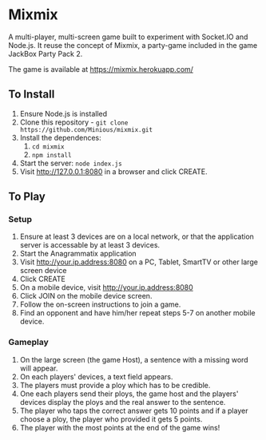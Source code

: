 # Mixmix

A multi-player, multi-screen game built to experiment with Socket.IO and Node.js. It reuse the concept of Mixmix, a party-game included in the game JackBox Party Pack 2.

The game is available at https://mixmix.herokuapp.com/

## To Install

1. Ensure Node.js is installed
2. Clone this repository - `git clone https://github.com/Minious/mixmix.git`
3. Install the dependences:
    1. `cd mixmix`
    2. `npm install`
4. Start the server: `node index.js`
5. Visit http://127.0.0.1:8080 in a browser and click CREATE.

## To Play

### Setup
1. Ensure at least 3 devices are on a local network, or that the application server is accessable by at least 3 devices.
2. Start the Anagrammatix application
3. Visit http://your.ip.address:8080 on a PC, Tablet, SmartTV or other large screen device
4. Click CREATE
5. On a mobile device, visit http://your.ip.address:8080
6. Click JOIN on the mobile device screen.
7. Follow the on-screen instructions to join a game.
8. Find an opponent and have him/her repeat steps 5-7 on another mobile device.

### Gameplay
1. On the large screen (the game Host), a sentence with a missing word will appear.
2. On each players' devices, a text field appears.
3. The players must provide a ploy which has to be credible.
4. One each players send their ploys, the game host and the players' devices display the ploys and the real answer to the sentence.
5. The player who taps the correct answer gets 10 points and if a player choose a ploy, the player who provided it gets 5 points.
6. The player with the most points at the end of the game wins!
